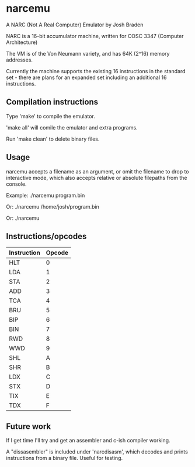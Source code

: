 # narcemu

A NARC (Not A Real Computer) Emulator by Josh Braden

NARC is a 16-bit accumulator machine, written for COSC 3347 (Computer Architecture)

The VM is of the Von Neumann variety, and has 64K (2^16) memory addresses.

Currently the machine supports the existing 16 instructions in the standard set - there are plans for an expanded set including an additional 16 instructions.

## Compilation instructions

Type 'make' to compile the emulator.

'make all' will comile the emulator and extra programs.

Run 'make clean' to delete binary files.

## Usage

narcemu accepts a filename as an argument, or omit the filename to drop to interactive mode, which also accepts relative or absolute filepaths from the console.

Example:    ./narcemu program.bin

Or:         ./narcemu /home/josh/program.bin

Or:         ./narcemu

## Instructions/opcodes

| Instruction   | Opcode |
| -----------   | ------ |
| HLT           | 0      |
| LDA           | 1      |
| STA           | 2      |
| ADD           | 3      |
| TCA           | 4      |
| BRU           | 5      |
| BIP           | 6      |
| BIN           | 7      |
| RWD           | 8      |
| WWD           | 9      |
| SHL           | A      |
| SHR           | B      |
| LDX           | C      |
| STX           | D      |
| TIX           | E      |
| TDX           | F      |

## Future work

If I get time I'll try and get an assembler and c-ish compiler working.

A "dissasembler" is included under 'narcdisasm', which decodes and prints instructions from a binary file.  Useful for testing.
